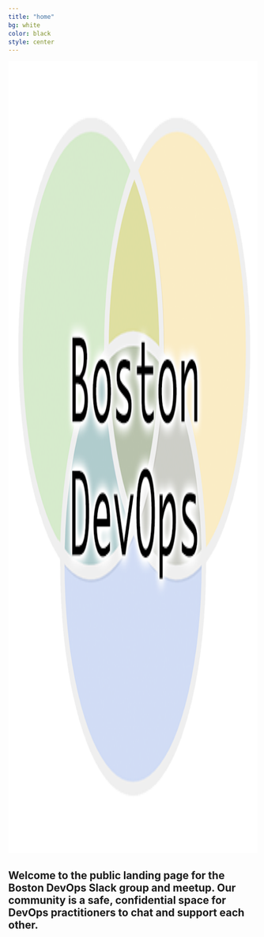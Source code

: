 ```yaml
---
title: "home"
bg: white
color: black
style: center
---
```

<img src="img/favicon-with-text.png" style="height:40vh;" />

## Welcome to the public landing page for the Boston DevOps Slack group and meetup. Our community is a safe, confidential space for DevOps practitioners to chat and support each other.
